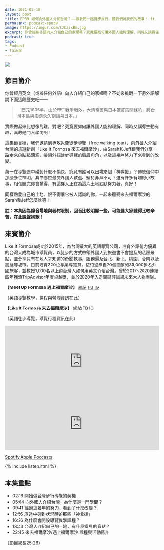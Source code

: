 ```yaml
---
date: 2021-02-18
layout: post
title: EP39 如何向外國人介紹台灣？——跟我們一起徒步旅行，聽我們說我們的故事！ ft. 來去福爾摩沙 Sarah、Jeff
permalink: podcast-ep039
image: https://imgur.com/CJCzsxBm.jpg
excerpt: 你曾經用外語向人介紹自己的家鄉嗎？究竟要如何讓外國人能夠理解、同時又講得生動有趣，真的是門大學問啊！這集節目邀請到專攻免費徒步導覽、向外國人介紹台灣的旅遊新創「Like It Formosa 來去福爾摩沙」，由Sarah和Jeff跟我們分享一路走來的點點滴滴、帶領外語徒步導覽的眉眉角角，以及這幾年努力下來看到的改變，相信聽完你會覺得，有這群人正在為這片土地默默努力著，真好！一起來聽聽來去福爾摩沙的Sarah和Jeff怎麼說吧！
podcast: true
tags:
- Podcast
- Taiwan
---
```


![](https://imgur.com/CJCzsxB.jpg)

## 節目簡介

你曾經用英文（或者任何外語）向人介紹自己的家鄉嗎？不妨來挑戰一下用外語解說下面這段歷史吧——

> 「西元1895年，由於甲午戰爭戰敗，大清帝國與日本簽訂馬關條約，將台灣本島與澎湖永久割讓與日本。」

實際做起來比想像的難，對吧？究竟要如何讓外國人能夠理解、同時又講得生動有趣，真的是門大學問啊！

這集節目裡，我們邀請到專攻免費徒步導覽（free walking tour）、向外國人介紹台灣的旅遊新創「Like It Formosa 來去福爾摩沙」，由Sarah和Jeff跟我們分享一路走來的點點滴滴、帶領外語徒步導覽的眉眉角角，以及這幾年努力下來看到的改變。

萬一在導覽途中碰到什麼不愉快，究竟有誰可以出場來個「神救援」？傳統信仰中那麼多位神明，其中哪位最受外國人歡迎、堅持非拜不可？還有許多有趣的小故事，相信聽完你會覺得，有這群人正在為這片土地默默努力著，真好！

同樣熱愛自己的土地、恨不得讓它被人認識的你，一起來聽聽來去福爾摩沙的Sarah和Jeff怎麼說吧！

**註：本集因為錄音場地與器材限制，回音比較明顯一些，可能讓大家聽得比較辛苦，在此說聲抱歉！**

## 來賓簡介

Like It Formosa成立於2015年，為台灣最大的英語導覽公司，培育外語能力優異的台灣人成為城市導覽員，以徒步的方式帶領外國人到旅遊書不會提及的私房景點，並分享只有在地人才知道的奇聞軼事，服務遍及台北、新北、桃園、台南以及高雄等城市。目前培育220位專業導覽員，接待過來自70個國家的35,000多名外國旅客，並教授1,000名以上的台灣人如何用英文介紹台灣。曾於2017~2020連續四年獲頒TripAdvisor年度卓越獎，並於2020年入選關鍵評論網未來大人物團隊。

**【Meet Up Formosa 遇上福爾摩沙】**
[網站](education.likeitformosa.com) [FB](facebook.com/meetupformosa) [IG](instagram.com/meetupformosa)

（英語導覽教學，課程與營隊資訊在此）

**【Like It Formosa 來去福爾摩沙】**
[網站](likeitformosa.com) [FB](facebook.com/likeitformosa) [IG](instagram.com/likeitformosa)

（英語徒步導覽，導覽行程資訊在此）

<iframe src="https://open.spotify.com/embed-podcast/episode/7ABFz2t9ihSWPpkFflu1YU" width="100%" height="232" frameborder="0" allowtransparency="true" allow="encrypted-media"></iframe>

<iframe allow="autoplay *; encrypted-media *; fullscreen *" frameborder="0" height="175" style="width:100%;max-width:660px;overflow:hidden;background:transparent;" sandbox="allow-forms allow-popups allow-same-origin allow-scripts allow-storage-access-by-user-activation allow-top-navigation-by-user-activation" src="https://embed.podcasts.apple.com/tw/podcast/id1518914711?i=1000509733551"></iframe>

[Spotify](https://open.spotify.com/episode/7ABFz2t9ihSWPpkFflu1YU)
[Apple Podcasts](https://podcasts.apple.com/tw/podcast/id1518914711?i=1000509733551)

{% include listen.html %}

## 本集重點

* 02:16 開始做台灣步行導覽的契機
* 05:04 向外國人介紹台灣，為什麼是一門學問？
* 09:41 經過這幾年的努力，看到了什麼改變？
* 12:56 旅途中碰到狀況時的那些「神救援」
* 16:26 為什麼會開設導覽教學課程？
* 18:43 台灣人介紹自己的土地，有什麼常見的盲點？
* 22:45 來去福爾摩沙/遇上福爾摩沙 課程與活動簡介

（節目總長25:26）
